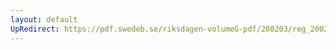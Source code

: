 ```yaml
---
layout: default
UpRedirect: https://pdf.swedeb.se/riksdagen-volumeG-pdf/200203/reg_200203/reg_200203_0090.pdf
---
```

